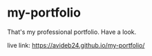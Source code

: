 # my-portfolio
That's my professional portfolio. Have a look.

live link: https://avideb24.github.io/my-portfolio/
